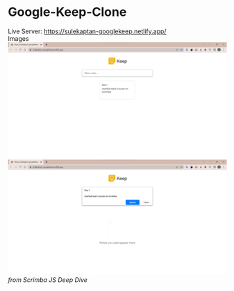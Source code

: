# Google-Keep-Clone
Live Server: https://sulekaptan-googlekeep.netlify.app/
<br/>
Images
<br/>
<img src="photo-2.png">
<img src="photo-1.png">
<i>from Scrimba JS Deep Dive</i>
